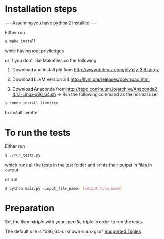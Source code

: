 Installation steps
===================

--- Assuming you have python 2 installed ---

Either run
```sh
$ make install
```
while having root priviledges 

or if you don't like Makefiles do the following:

1) Download and install ply from http://www.dabeaz.com/ply/ply-3.8.tar.gz

2) Download LLVM version 3.4 http://llvm.org/releases/download.html

3) Download Anaconda from http://repo.continuum.io/archive/Anaconda2-4.1.1-Linux-x86_64.sh
-> Run the following command as the normal user
```sh
$ conda install llvmlite
```
to install llvmlite 

To run the tests
================

Either run 
```sh
$ ./run_tests.py
``` 
which runs all the tests in the test folder and prints their output in files in output

or run
```sh
$ python main.py <input_file_name> [output_file_name]
```
	
Preparation
============
Set the llvm mtriple with your specific triple in order to run the tests.

The default one is "x86_64-unknown-linux-gnu" 
[Supported Triples](http://llvm.org/docs/CodeGenerator.html#x86-target-triples-supported)

 
